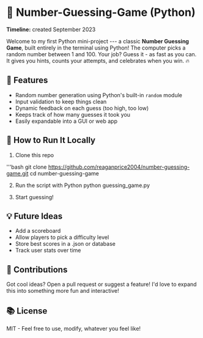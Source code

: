 # 🎲 Number-Guessing-Game (Python)
**Timeline:** created September 2023

Welcome to my first Python mini-project --- a classic **Number Guessing Game**, built entirely in the terminal using Python!
The computer picks a random number between 1 and 100. Your job? Guess it - as fast as you can. It gives you hints, counts your attempts, and celebrates when you win. 🔥

## 🚀 Features
- Random number generation using Python's built-in `random` module
- Input validation to keep things clean
- Dynamic feedback on each guess (too high, too low)
- Keeps track of how many guesses it took you
- Easily expandable into a GUI or web app

## 🧪 How to Run It Locally
1. Clone this repo

'''bash
git clone https://github.com/reaganprice2004/number-guessing-game.git
cd number-guessing-game

2. Run the script with Python
python guessing_game.py

4. Start guessing!

## 💡 Future Ideas
- Add a scoreboard
- Allow players to pick a difficulty level
- Store best scores in a .json or database
- Track user stats over time

## 🤝 Contributions
Got cool ideas? Open a pull request or suggest a feature! I'd love to expand this into something more fun and interactive!

## 📚 License
MIT - Feel free to use, modify, whatever you feel like!

